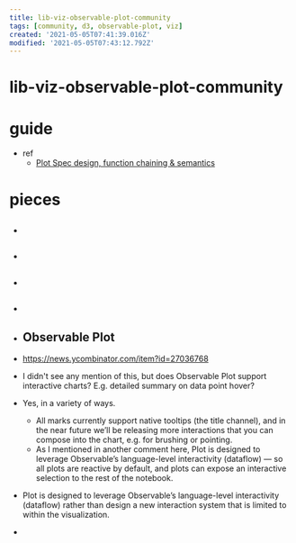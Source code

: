 ```yaml
---
title: lib-viz-observable-plot-community
tags: [community, d3, observable-plot, viz]
created: '2021-05-05T07:41:39.016Z'
modified: '2021-05-05T07:43:12.792Z'
---
```


# lib-viz-observable-plot-community

# guide

- ref
  - [Plot Spec design, function chaining & semantics](https://github.com/observablehq/plot/discussions/392)
# pieces
- ## 

- ## 

- ## 

- ## 

- ## Observable Plot 
- https://news.ycombinator.com/item?id=27036768
- I didn't see any mention of this, but does Observable Plot support interactive charts? E.g. detailed summary on data point hover?
- Yes, in a variety of ways. 
  - All marks currently support native tooltips (the title channel), and in the near future we’ll be releasing more interactions that you can compose into the chart, e.g. for brushing or pointing. 
  - As I mentioned in another comment here, Plot is designed to leverage Observable’s language-level interactivity (dataflow) — so all plots are reactive by default, and plots can expose an interactive selection to the rest of the notebook.
- Plot is designed to leverage Observable’s language-level interactivity (dataflow) rather than design a new interaction system that is limited to within the visualization.
- 
